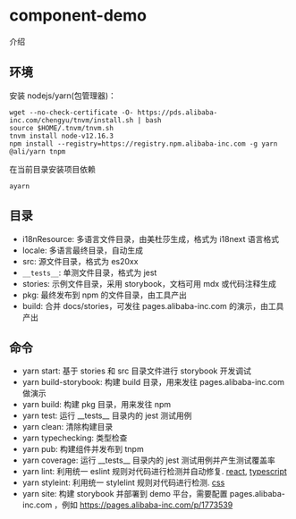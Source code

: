 # component-demo

介绍

## 环境

安装 nodejs/yarn(包管理器)：

```
wget --no-check-certificate -O- https://pds.alibaba-inc.com/chengyu/tnvm/install.sh | bash
source $HOME/.tnvm/tnvm.sh
tnvm install node-v12.16.3
npm install --registry=https://registry.npm.alibaba-inc.com -g yarn @ali/yarn tnpm
```

在当前目录安装项目依赖

```
ayarn
```

## 目录

- i18nResource: 多语言文件目录，由美杜莎生成，格式为 i18next 语言格式
- locale: 多语言最终目录，自动生成
- src: 源文件目录，格式为 es20xx
- `__tests__`: 单测文件目录，格式为 jest
- stories: 示例文件目录，采用 storybook，文档可用 mdx 或代码注释生成
- pkg: 最终发布到 npm 的文件目录，由工具产出
- build: 合并 docs/stories，可发往 pages.alibaba-inc.com 的演示，由工具产出

## 命令

- yarn start: 基于 stories 和 src 目录文件进行 storybook 开发调试
- yarn build-storybook: 构建 build 目录，用来发往 pages.alibaba-inc.com 做演示
- yarn build: 构建 pkg 目录，用来发往 npm
- yarn test: 运行 \_\_tests\_\_ 目录内的 jest 测试用例
- yarn clean: 清除构建目录
- yarn typechecking: 类型检查
- yarn pub: 构建组件并发布到 tnpm
- yarn coverage: 运行 \_\_tests\_\_ 目录内的 jest 测试用例并产生测试覆盖率
- yarn lint: 利用统一 eslint 规则对代码进行检测并自动修复. [react](https://f2e.alibaba-inc.com/markdown?spm=a2o8t.11089562.0.0.728d6654WqXR0O&gitlab=f2e-specs%2Fstyle-guide%2F1.coding%2F4.react-style-guide.md), [typescript](https://f2e.alibaba-inc.com/markdown?spm=a2o8t.11089562.0.0.7fd06654vCIwC5&gitlab=f2e-specs%2Fstyle-guide%2F1.coding%2F6.typescript-style-guide.md)
- yarn styleint: 利用统一 stylelint 规则对代码进行检测. [css](https://f2e.alibaba-inc.com/markdown?spm=a2o8t.11089562.0.0.79cd6654wLGFPf&gitlab=f2e-specs%2Fstyle-guide%2F1.coding%2F2.css-style-guide.md)
- yarn site: 构建 storybook 并部署到 demo 平台，需要配置 pages.alibaba-inc.com ，例如 https://pages.alibaba-inc.com/p/1773539